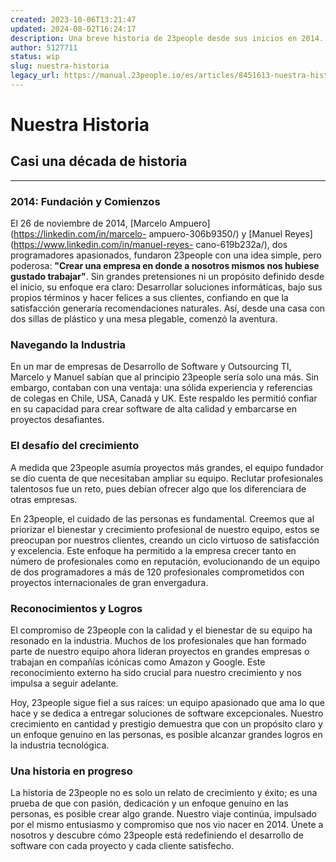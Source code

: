 ```yaml
---
created: 2023-10-06T13:21:47
updated: 2024-08-02T16:24:17
description: Una breve historia de 23people desde sus inicios en 2014.
author: 5127711
status: wip
slug: nuestra-historia
legacy_url: https://manual.23people.io/es/articles/8451613-nuestra-historia
---
```


# Nuestra Historia

## Casi una década de historia

* * *

### 2014: Fundación y Comienzos

El 26 de noviembre de 2014, [Marcelo Ampuero](https://linkedin.com/in/marcelo-
ampuero-306b9350/) y [Manuel Reyes](https://www.linkedin.com/in/manuel-reyes-
cano-619b232a/), dos programadores apasionados, fundaron 23people con una idea
simple, pero poderosa: **"Crear una empresa en donde a nosotros mismos nos
hubiese gustado trabajar"**. Sin grandes pretensiones ni un propósito definido
desde el inicio, su enfoque era claro: Desarrollar soluciones informáticas,
bajo sus propios términos y hacer felices a sus clientes, confiando en que la
satisfacción generaría recomendaciones naturales. Así, desde una casa con dos
sillas de plástico y una mesa plegable, comenzó la aventura.

### Navegando la Industria

En un mar de empresas de Desarrollo de Software y Outsourcing TI, Marcelo y
Manuel sabían que al principio 23people sería solo una más. Sin embargo,
contaban con una ventaja: una sólida experiencia y referencias de colegas en
Chile, USA, Canadá y UK. Este respaldo les permitió confiar en su capacidad
para crear software de alta calidad y embarcarse en proyectos desafiantes.

### El desafío del crecimiento

A medida que 23people asumía proyectos más grandes, el equipo fundador se dio
cuenta de que necesitaban ampliar su equipo. Reclutar profesionales talentosos
fue un reto, pues debían ofrecer algo que los diferenciara de otras empresas.

En 23people, el cuidado de las personas es fundamental. Creemos que al
priorizar el bienestar y crecimiento profesional de nuestro equipo, estos se
preocupan por nuestros clientes, creando un ciclo virtuoso de satisfacción y
excelencia. Este enfoque ha permitido a la empresa crecer tanto en número de
profesionales como en reputación, evolucionando de un equipo de dos
programadores a más de 120 profesionales comprometidos con proyectos
internacionales de gran envergadura.

### **Reconocimientos y Logros**

El compromiso de 23people con la calidad y el bienestar de su equipo ha
resonado en la industria. Muchos de los profesionales que han formado parte de
nuestro equipo ahora lideran proyectos en grandes empresas o trabajan en
compañías icónicas como Amazon y Google. Este reconocimiento externo ha sido
crucial para nuestro crecimiento y nos impulsa a seguir adelante.

Hoy, 23people sigue fiel a sus raíces: un equipo apasionado que ama lo que
hace y se dedica a entregar soluciones de software excepcionales. Nuestro
crecimiento en cantidad y prestigio demuestra que con un propósito claro y un
enfoque genuino en las personas, es posible alcanzar grandes logros en la
industria tecnológica.

### Una historia en progreso

La historia de 23people no es solo un relato de crecimiento y éxito; es una
prueba de que con pasión, dedicación y un enfoque genuino en las personas, es
posible crear algo grande. Nuestro viaje continúa, impulsado por el mismo
entusiasmo y compromiso que nos vio nacer en 2014. Únete a nosotros y descubre
cómo 23people está redefiniendo el desarrollo de software con cada proyecto y
cada cliente satisfecho.


